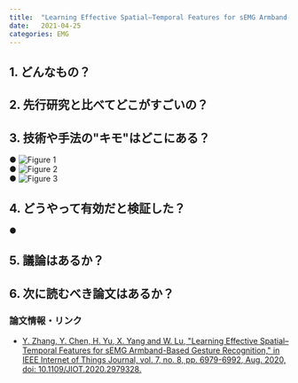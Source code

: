 ```yaml
---
title:  "Learning Effective Spatial–Temporal Features for sEMG Armband-Based Gesture Recognition"
date:   2021-04-25
categories: EMG 
---
```


## 1. どんなもの？

## 2. 先行研究と比べてどこがすごいの？

## 3. 技術や手法の"キモ"はどこにある？
 ● 
 ![Figure 1]()  
 ● 
 ![Figure 2]()  
 ● 
 ![Figure 3]()  

## 4. どうやって有効だと検証した？
 ● 
## 5. 議論はあるか？

## 6. 次に読むべき論文はあるか？

### 論文情報・リンク

- [Y. Zhang, Y. Chen, H. Yu, X. Yang and W. Lu, "Learning Effective Spatial–Temporal Features for sEMG Armband-Based Gesture Recognition," in IEEE Internet of Things Journal, vol. 7, no. 8, pp. 6979-6992, Aug. 2020, doi: 10.1109/JIOT.2020.2979328.](https://ieeexplore.ieee.org/document/9027894)
